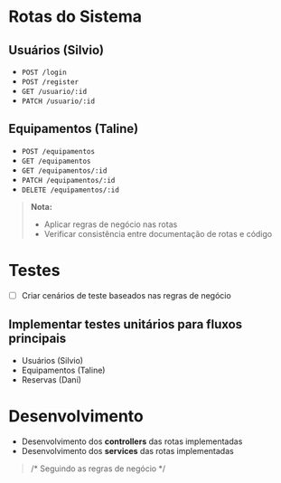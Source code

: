 # Rotas do Sistema

## Usuários (Silvio)
- `POST /login`
- `POST /register`
- `GET /usuario/:id`
- `PATCH /usuario/:id`

## Equipamentos (Taline)
- `POST /equipamentos`
- `GET /equipamentos`
- `GET /equipamentos/:id`
- `PATCH /equipamentos/:id`
- `DELETE /equipamentos/:id`

> **Nota:**  
> - Aplicar regras de negócio nas rotas  
> - Verificar consistência entre documentação de rotas e código  


# Testes

- [ ] Criar cenários de teste baseados nas regras de negócio

## Implementar testes unitários para fluxos principais
- Usuários (Silvio)
- Equipamentos (Taline)
- Reservas (Dani)


# Desenvolvimento

- Desenvolvimento dos **controllers** das rotas implementadas
- Desenvolvimento dos **services** das rotas implementadas

> /* Seguindo as regras de negócio */

